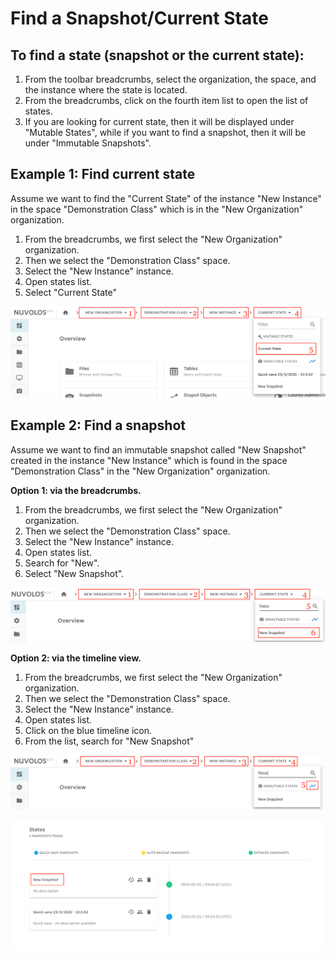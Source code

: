 # Find a Snapshot/Current State

## To find a state \(snapshot or the current state\):

1. From the toolbar breadcrumbs, select the organization, the space, and the instance where the state is located.
2. From the breadcrumbs, click on the fourth item list to open the list of states.
3. If you are looking for current state, then it will be displayed under "Mutable States", while if you want to find a snapshot, then it will be under "Immutable Snapshots".

## Example 1: Find current state

Assume we want to find the "Current State" of the instance "New Instance" in the space "Demonstration Class" which is in the "New Organization" organization.

1. From the breadcrumbs, we first select the "New Organization" organization. 
2. Then we select the "Demonstration Class" space.
3. Select the "New Instance" instance.
4. Open states list.
5. Select "Current State"

![](../../.gitbook/assets/screen-shot-2020-03-23-at-10.06.09-am.png)

## Example 2: Find a snapshot

Assume we want to find an immutable snapshot called "New Snapshot" created in the instance "New Instance" which is found in the space "Demonstration Class" in the "New Organization" organization.

**Option 1: via the breadcrumbs.**

1. From the breadcrumbs, we first select the "New Organization" organization. 
2. Then we select the "Demonstration Class" space.
3. Select the "New Instance" instance.
4. Open states list.
5. Search for "New".
6. Select "New Snapshot".

![](../../.gitbook/assets/screen-shot-2020-03-23-at-10.12.30-am.png)

**Option 2: via the timeline view.**

1. From the breadcrumbs, we first select the "New Organization" organization. 
2. Then we select the "Demonstration Class" space.
3. Select the "New Instance" instance.
4. Open states list.
5. Click on the blue timeline icon.
6. From the list, search for "New Snapshot"

![](../../.gitbook/assets/screen-shot-2020-03-23-at-10.18.03-am.png)



![](../../.gitbook/assets/screen-shot-2020-03-23-at-10.20.08-am.png)

